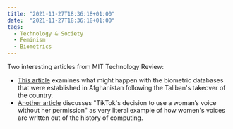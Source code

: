 ```yaml
---
title: "2021-11-27T18:36:18+01:00"
date:  "2021-11-27T18:36:18+01:00"
tags:
  - Technology & Society
  - Feminism
  - Biometrics
---
```


Two interesting articles from MIT Technology Review:

* [This article](http://web.archive.org/web/20211123145400/https://www.technologyreview.com/2021/08/30/1033941/afghanistan-biometric-databases-us-military-40-data-points/) examines what might happen with the biometric databases that were established in Afghanistan following the Taliban's takeover of the country.
* [Another article](http://web.archive.org/web/20210928022148/http://www.technologyreview.com/2021/08/03/1030460/women-erased-tech-history-computing/) discusses "TikTok's decision to use a woman’s voice without her permission" as very literal example of how women's voices are written out of the history of computing.
